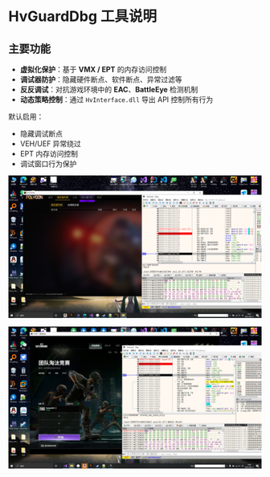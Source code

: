 # HvGuardDbg 工具说明

## 主要功能
- **虚拟化保护**：基于 **VMX / EPT** 的内存访问控制  
- **调试器防护**：隐藏硬件断点、软件断点、异常过滤等  
- **反反调试**：对抗游戏环境中的 **EAC**、**BattleEye** 检测机制  
- **动态策略控制**：通过 `HvInterface.dll` 导出 API 控制所有行为

默认启用：
   - 隐藏调试断点  
   - VEH/UEF 异常绕过  
   - EPT 内存访问控制  
   - 调试窗口行为保护 

![游戏测试示意图](84CDA14A62EBEDC63BAC12F9D0CA05C7.png)

![游戏测试示意图](EC02FAD6964DCCBDD04451542041CE8A.jpg)
